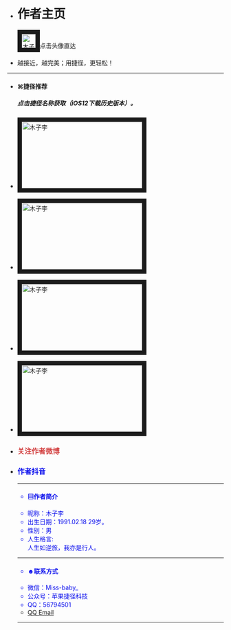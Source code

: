 
<html>
<head>
   <meta charset="utf-8" />     
<div class="container rounded">
<ul class="list-group">
  <li class="list-group-item"><h1>作者主页</h1><p>
<a href="https://jiejinghe.com/users/6563404841">
<img  border="10" src="https://i.loli.net/2019/06/27/5d14b5b33217297297.jpeg" alt="木子李" width="32" height="32"></a>点击头像直达</p></li>
  <li class="list-group-item">越接近，越完美；用捷径，更轻松！</li></ul>
<hr>
<ul class="list-group">  <li class="list-group-item"><h4>

⌘捷径推荐</h4><h5>点击捷径名称获取（iOS12下载历史版本）。</h5></li>
 <li class="list-group-item">
<p>
<a href="https://jiejinghe.com/shortcuts/7076318015">
<img  border="10" src="https://i.loli.net/2019/07/05/5d1f5fcebe4a414057.png" alt="木子李" width="280" height="155"></a></p></li>
 <li class="list-group-item">
<p>
<a href="https://www.icloud.com/shortcuts/19b4d6a90dfd40b3b963546cf67b77fe">
<img  border="10" src="https://i.loli.net/2019/07/05/5d1f5f1a21b1560316.png" alt="木子李" width="280" height="155"></a></p></li>
 <li class="list-group-item">
<p>
<a href="https://jiejinghe.com/shortcuts/3548598087">
<img  border="10" src="https://i.loli.net/2019/07/05/5d1f600e11d4731393.png" alt="木子李" width="280" height="155"></a></p></li>
 <li class="list-group-item">
<p>
<a href="https://jiejinghe.com/shortcuts/3251736150">
<img  border="10" src="https://i.loli.net/2019/07/05/5d1f5c8e15d6017806.png" alt="木子李" width="280" height="155"></a></p></li>
  <li class="list-group-item">
<a style="color: #d23f3f;text-decoration:none;" href="https://weibo.com/u/5090561214"><h3> 关注作者微博 </h3>
<li class="list-group-item">
<a style="color: #080ced;text-decoration:none;" href="https://www.iesdouyin.com/share/user/93853200610?u_code=14cmha85d&utm_campaign=client_share&app=aweme&utm_medium=ios&tt_from=copy&utm_source=copy">   <h3> 作者抖音 </h3><hr>
<ul class="list-group">
  <li class="list-group-item"><h4>
<i class="❖"></i> ▤作者简介</h4></li>
  <li class="list-group-item">
昵称：木子李
</li>
  <li class="list-group-item">
出生日期：1991.02.18 29岁。</li>
  <li class="list-group-item">
  性别：男</li>
  <li class="list-group-item">
人生格言:
<div class="table-responsive">
<tr><th> 人生如逆旅，我亦是行人。 </th>

</tr>
</table></div>
</li>
</ul>
<hr>

<ul class="list-group">  <li class="list-group-item"><h4> ☻联系方式</h4></li>
  <li class="list-group-item">
微信：Miss-baby_ </li>
 <li class="list-group-item">
公众号：苹果捷径科技</li>
  <li class="list-group-item">
QQ：56794501</li>
  <li class="list-group-item">
<a href = "mailto: 56794501@qq.com">QQ Email</a> </li>
</ul>
<hr>

